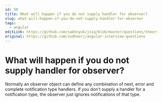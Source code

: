 ```yaml
---
id: 50
title: What will happen if you do not supply handler for observer?
slug: what-will-happen-if-you-do-not-supply-handler-for-observer
tags:
  - angular
editLink: https://github.com/sakhnyuk/jsiq/blob/master/questions/theory/angular/50.md
original: https://github.com/sudheerj/angular-interview-questions
---
```


# What will happen if you do not supply handler for observer?

Normally an observer object can define any combination of next, error and complete notification type handlers. If you don't supply a handler for a notification type, the observer just ignores notifications of that type.